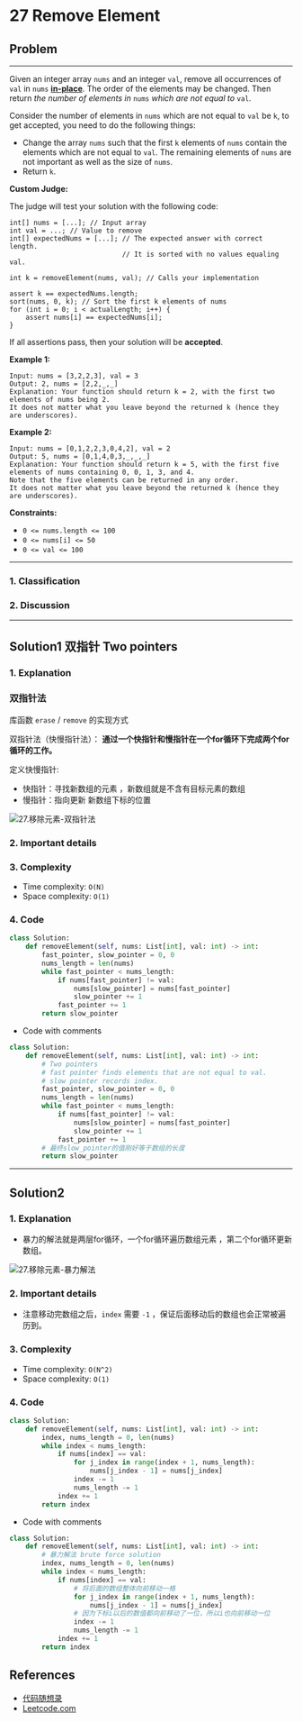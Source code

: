 # 27 Remove Element

## Problem

*****

Given an integer array `nums` and an integer `val`, remove all occurrences of `val` in `nums` [**in-place**](https://en.wikipedia.org/wiki/In-place_algorithm). The order of the elements may be changed. Then return *the number of elements in* `nums` *which are not equal to* `val`.

Consider the number of elements in `nums` which are not equal to `val` be `k`, to get accepted, you need to do the following things:

- Change the array `nums` such that the first `k` elements of `nums` contain the elements which are not equal to `val`. The remaining elements of `nums` are not important as well as the size of `nums`.
- Return `k`.

**Custom Judge:**

The judge will test your solution with the following code:

```
int[] nums = [...]; // Input array
int val = ...; // Value to remove
int[] expectedNums = [...]; // The expected answer with correct length.
                            // It is sorted with no values equaling val.

int k = removeElement(nums, val); // Calls your implementation

assert k == expectedNums.length;
sort(nums, 0, k); // Sort the first k elements of nums
for (int i = 0; i < actualLength; i++) {
    assert nums[i] == expectedNums[i];
}
```

If all assertions pass, then your solution will be **accepted**.

 

**Example 1:**

```
Input: nums = [3,2,2,3], val = 3
Output: 2, nums = [2,2,_,_]
Explanation: Your function should return k = 2, with the first two elements of nums being 2.
It does not matter what you leave beyond the returned k (hence they are underscores).
```

**Example 2:**

```
Input: nums = [0,1,2,2,3,0,4,2], val = 2
Output: 5, nums = [0,1,4,0,3,_,_,_]
Explanation: Your function should return k = 5, with the first five elements of nums containing 0, 0, 1, 3, and 4.
Note that the five elements can be returned in any order.
It does not matter what you leave beyond the returned k (hence they are underscores).
```

 

**Constraints:**

- `0 <= nums.length <= 100`
- `0 <= nums[i] <= 50`
- `0 <= val <= 100`

******

### 1. Classification



### 2. Discussion



*******

## Solution1 双指针 Two pointers

### 1. Explanation

### 双指针法

库函数 `erase` / `remove` 的实现方式

双指针法（快慢指针法）： **通过一个快指针和慢指针在一个for循环下完成两个for循环的工作。**

定义快慢指针:

- 快指针：寻找新数组的元素 ，新数组就是不含有目标元素的数组
- 慢指针：指向更新 新数组下标的位置

![27.移除元素-双指针法](0027%20Remove%20Element.assets/27.移除元素-双指针法.gif)

### 2. Important details

### 3. Complexity

- Time complexity: `O(N)`
- Space complexity: `O(1)`



### 4. Code

```python
class Solution:
    def removeElement(self, nums: List[int], val: int) -> int:
        fast_pointer, slow_pointer = 0, 0
        nums_length = len(nums)
        while fast_pointer < nums_length:
            if nums[fast_pointer] != val:
                nums[slow_pointer] = nums[fast_pointer]
                slow_pointer += 1
            fast_pointer += 1
        return slow_pointer
```

- Code with comments

```python
class Solution:
    def removeElement(self, nums: List[int], val: int) -> int:
        # Two pointers
        # fast pointer finds elements that are not equal to val.
        # slow pointer records index.
        fast_pointer, slow_pointer = 0, 0
        nums_length = len(nums)
        while fast_pointer < nums_length:
            if nums[fast_pointer] != val:
                nums[slow_pointer] = nums[fast_pointer]
                slow_pointer += 1
            fast_pointer += 1
        # 最终slow_pointer的值刚好等于数组的长度
        return slow_pointer
```



********

## Solution2

### 1. Explanation

- 暴力的解法就是两层for循环，一个for循环遍历数组元素 ，第二个for循环更新数组。

![27.移除元素-暴力解法](0027%20Remove%20Element.assets/27.移除元素-暴力解法.gif)

### 2. Important details

- 注意移动完数组之后，`index` 需要 `-1` ，保证后面移动后的数组也会正常被遍历到。

### 3. Complexity

- Time complexity: `O(N^2)`
- Space complexity: `O(1)`

### 4. Code

```python
class Solution:
    def removeElement(self, nums: List[int], val: int) -> int:
        index, nums_length = 0, len(nums)
        while index < nums_length:
            if nums[index] == val:
                for j_index in range(index + 1, nums_length):
                    nums[j_index - 1] = nums[j_index]
                index -= 1
                nums_length -= 1
            index += 1
        return index
```

- Code with comments

```python
class Solution:
    def removeElement(self, nums: List[int], val: int) -> int:
        # 暴力解法 brute force solution
        index, nums_length = 0, len(nums)
        while index < nums_length:
            if nums[index] == val:
                # 将后面的数组整体向前移动一格
                for j_index in range(index + 1, nums_length):
                    nums[j_index - 1] = nums[j_index]
                # 因为下标i以后的数值都向前移动了一位，所以i也向前移动一位
                index -= 1
                nums_length -= 1
            index += 1
        return index
```



## References

- [代码随想录 ](https://github.com/youngyangyang04/leetcode-master)
- [Leetcode.com](https://leetcode.com/problemset/all/)
